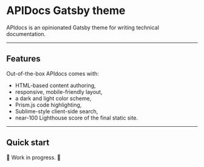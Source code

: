 # APIDocs Gatsby theme

APIdocs is an opinionated Gatsby theme for writing technical documentation.

---

## Features

Out-of-the-box APIdocs comes with:

- HTML-based content authoring,
- responsive, mobile-friendly layout,
- a dark and light color scheme,
- Prism.js code highlighting,
- Sublime-style client-side search,
- near-100 Lighthouse score of the final static site.

---

## Quick start

🚧 Work in progress. 🚧
